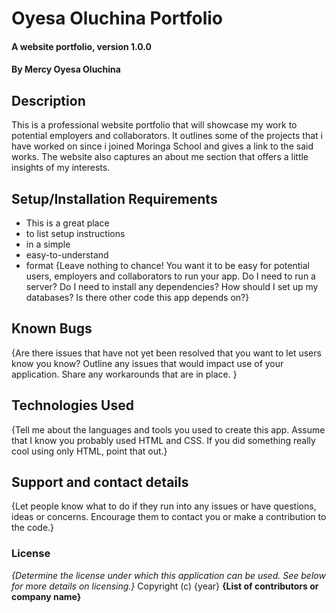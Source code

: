 # Oyesa Oluchina Portfolio
#### A website portfolio, version 1.0.0
#### By **Mercy Oyesa Oluchina**
## Description
This is a professional website portfolio that will showcase my work to potential employers and collaborators. It outlines some of the projects that i have worked on since i joined Moringa School and gives a link to the said works. The website also captures an about me section that offers a little insights of my interests.
## Setup/Installation Requirements
* This is a great place
* to list setup instructions
* in a simple
* easy-to-understand
* format
{Leave nothing to chance! You want it to be easy for potential users, employers and collaborators to run your app. Do I need to run a server? Do I need to install any dependencies? How should I set up my databases? Is there other code this app depends on?}
## Known Bugs
{Are there issues that have not yet been resolved that you want to let users know you know? Outline any issues that would impact use of your application. Share any workarounds that are in place. }
## Technologies Used
{Tell me about the languages and tools you used to create this app. Assume that I know you probably used HTML and CSS. If you did something really cool using only HTML, point that out.}
## Support and contact details
{Let people know what to do if they run into any issues or have questions, ideas or concerns.  Encourage them to contact you or make a contribution to the code.}
### License
*{Determine the license under which this application can be used.  See below for more details on licensing.}*
Copyright (c) {year} **{List of contributors or company name}**